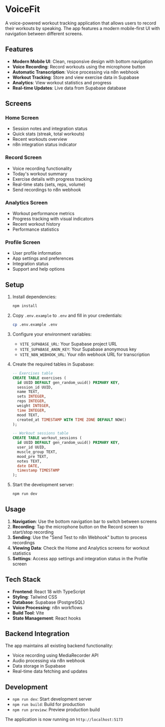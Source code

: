 # VoiceFit

A voice-powered workout tracking application that allows users to record their workouts by speaking. The app features a modern mobile-first UI with navigation between different screens.

## Features

- **Modern Mobile UI**: Clean, responsive design with bottom navigation
- **Voice Recording**: Record workouts using the microphone button
- **Automatic Transcription**: Voice processing via n8n webhook
- **Workout Tracking**: Store and view exercise data in Supabase
- **Analytics**: View workout statistics and progress
- **Real-time Updates**: Live data from Supabase database

## Screens

### Home Screen
- Session notes and integration status
- Quick stats (streak, total workouts)
- Recent workouts overview
- n8n integration status indicator

### Record Screen
- Voice recording functionality
- Today's workout summary
- Exercise details with progress tracking
- Real-time stats (sets, reps, volume)
- Send recordings to n8n webhook

### Analytics Screen
- Workout performance metrics
- Progress tracking with visual indicators
- Recent workout history
- Performance statistics

### Profile Screen
- User profile information
- App settings and preferences
- Integration status
- Support and help options

## Setup

1. Install dependencies:
   ```bash
   npm install
   ```

2. Copy `.env.example` to `.env` and fill in your credentials:
   ```bash
   cp .env.example .env
   ```

3. Configure your environment variables:
   - `VITE_SUPABASE_URL`: Your Supabase project URL
   - `VITE_SUPABASE_ANON_KEY`: Your Supabase anonymous key
   - `VITE_N8N_WEBHOOK_URL`: Your n8n webhook URL for transcription

4. Create the required tables in Supabase:
   ```sql
   -- Exercises table
   CREATE TABLE exercises (
     id UUID DEFAULT gen_random_uuid() PRIMARY KEY,
     session_id UUID,
     name TEXT,
     sets INTEGER,
     reps INTEGER,
     weight INTEGER,
     time INTEGER,
     mood TEXT,
     created_at TIMESTAMP WITH TIME ZONE DEFAULT NOW()
   );

   -- Workout sessions table
   CREATE TABLE workout_sessions (
     id UUID DEFAULT gen_random_uuid() PRIMARY KEY,
     user_id UUID,
     muscle_group TEXT,
     mood_pre TEXT,
     notes TEXT,
     date DATE,
     timestamp TIMESTAMP
   );
   ```

5. Start the development server:
   ```bash
   npm run dev
   ```

## Usage

1. **Navigation**: Use the bottom navigation bar to switch between screens
2. **Recording**: Tap the microphone button on the Record screen to start/stop recording
3. **Sending**: Use the "Send Test to n8n Webhook" button to process recordings
4. **Viewing Data**: Check the Home and Analytics screens for workout statistics
5. **Settings**: Access app settings and integration status in the Profile screen

## Tech Stack

- **Frontend**: React 18 with TypeScript
- **Styling**: Tailwind CSS
- **Database**: Supabase (PostgreSQL)
- **Voice Processing**: n8n workflows
- **Build Tool**: Vite
- **State Management**: React hooks

## Backend Integration

The app maintains all existing backend functionality:
- Voice recording using MediaRecorder API
- Audio processing via n8n webhook
- Data storage in Supabase
- Real-time data fetching and updates

## Development

- `npm run dev`: Start development server
- `npm run build`: Build for production
- `npm run preview`: Preview production build

The application is now running on `http://localhost:5173`
